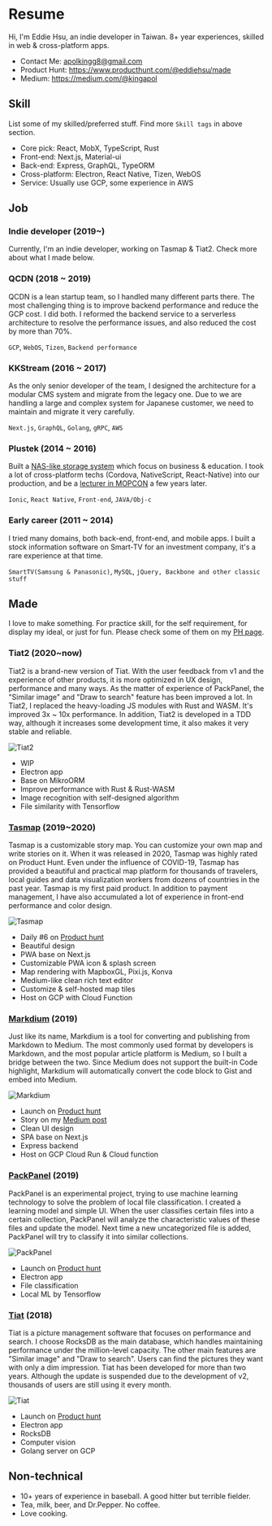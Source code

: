 # Resume

Hi, I'm Eddie Hsu, an indie developer in Taiwan. 8+ year experiences, skilled in web & cross-platform apps.
* Contact Me: [apolkingg8@gmail.com](mailto:apolkingg8@gmail.com)
* Product Hunt: https://www.producthunt.com/@eddiehsu/made
* Medium: https://medium.com/@kingapol

## Skill
List some of my skilled/preferred stuff. Find more `Skill tags` in above section.
* Core pick: React, MobX, TypeScript, Rust
* Front-end: Next.js, Material-ui
* Back-end: Express, GraphQL, TypeORM
* Cross-platform: Electron, React Native, Tizen, WebOS
* Service: Usually use GCP, some experience in AWS


## Job

### Indie developer (2019~)
Currently, I'm an indie developer, working on Tasmap & Tiat2. Check more about what I made below.

### QCDN (2018 ~ 2019)
QCDN is a lean startup team, so I handled many different parts there. 
The most challenging thing is to improve backend performance and reduce the GCP cost. I did both. 
I reformed the backend service to a serverless architecture to resolve the performance issues, and also reduced the cost by more than 70%.

`GCP`, `WebOS`, `Tizen`, `Backend performance`

### KKStream (2016 ~ 2017)
As the only senior developer of the team, I designed the architecture for a modular CMS system and migrate from the legacy one.
Due to we are handling a large and complex system for Japanese customer, we need to maintain and migrate it very carefully.

`Next.js`, `GraphQL`, `Golang`, `gRPC`, `AWS`

### Plustek (2014 ~ 2016)
Built a [NAS-like storage system](https://plustek.com/tw/products/file-management-solution/edoc-series/index.php) which focus on business & education.
I took a lot of cross-platform techs (Cordova, NativeScript, React-Native) into our production, and be a [lecturer in MOPCON](http://mopcon.org/2018/speaker.php?id=9) a few years later.

`Ionic`, `React Native`, `Front-end`, `JAVA/Obj-c`

### Early career (2011 ~ 2014)
I tried many domains, both back-end, front-end, and mobile apps. 
I built a stock information software on Smart-TV for an investment company, it's a rare experience at that time.

`SmartTV(Samsung & Panasonic)`, `MySQL`, `jQuery, Backbone and other classic stuff`

## Made
I love to make something. For practice skill, for the self requirement, for display my ideal, or just for fun. Please check some of them on my [PH page](https://www.producthunt.com/@eddiehsu/made).

### Tiat2 (2020~now)
Tiat2 is a brand-new version of Tiat. With the user feedback from v1 and the experience of other products, it is more optimized in UX design, performance and many ways.
As the matter of experience of PackPanel, the "Similar image" and "Draw to search" feature has been improved a lot.
In Tiat2, I replaced the heavy-loading JS modules with Rust and WASM. It's improved 3x ~ 10x performance.
In addition, Tiat2 is developed in a TDD way, although it increases some development time, it also makes it very stable and reliable.

![Tiat2](assets/tiat2_demo_0.webp)

* WIP
* Electron app
* Base on MikroORM
* Improve performance with Rust & Rust-WASM
* Image recognition with self-designed algorithm
* File similarity with Tensorflow

### [Tasmap](https://tasmap.app) (2019~2020)
Tasmap is a customizable story map. You can customize your own map and write stories on it.
When it was released in 2020, Tasmap was highly rated on Product Hunt.
Even under the influence of COVID-19, Tasmap has provided a beautiful and practical map platform for thousands of travelers, local guides and data visualization workers from dozens of countries in the past year.
Tasmap is my first paid product. In addition to payment management, I have also accumulated a lot of experience in front-end performance and color design.

![Tasmap](assets/tasmap_demo_0.webp)

* Daily #6 on [Product hunt](https://www.producthunt.com/posts/tasmap)
* Beautiful design
* PWA base on Next.js
* Customizable PWA icon & splash screen
* Map rendering with MapboxGL, Pixi.js, Konva
* Medium-like clean rich text editor
* Customize & self-hosted map tiles
* Host on GCP with Cloud Function

### [Markdium](https://markdium.dev) (2019)
Just like its name, Markdium is a tool for converting and publishing from Markdown to Medium.
The most commonly used format by developers is Markdown, and the most popular article platform is Medium, so I built a bridge between the two.
Since Medium does not support the built-in Code highlight, Markdium will automatically convert the code block to Gist and embed into Medium.

![Markdium](assets/Markdium.webp)

* Launch on [Product hunt](https://www.producthunt.com/posts/markdium)
* Story on my [Medium post](https://medium.com/@kingapol/medium-in-markdown-without-pain-2785f50c092e)
* Clean UI design
* SPA base on Next.js
* Express backend
* Host on GCP Cloud Run & Cloud function

### [PackPanel](https://packpanel.island68.dev) (2019)
PackPanel is an experimental project, trying to use machine learning technology to solve the problem of local file classification.
I created a learning model and simple UI. When the user classifies certain files into a certain collection, PackPanel will analyze the characteristic values of these files and update the model.
Next time a new uncategorized file is added, PackPanel will try to classify it into similar collections.

![PackPanel](assets/PackPanelWeb.webp)

* Launch on [Product hunt](https://www.producthunt.com/posts/packpanel)
* Electron app
* File classification
* Local ML by Tensorflow

### [Tiat](https://tiat.app) (2018)
Tiat is a picture management software that focuses on performance and search. 
I choose RocksDB as the main database, which handles maintaining performance under the million-level capacity. 
The other main features are "Similar image" and "Draw to search". Users can find the pictures they want with only a dim impression.
Tiat has been developed for more than two years. Although the update is suspended due to the development of v2, thousands of users are still using it every month.

![Tiat](assets/TiatWeb.webp)

* Launch on [Product hunt](https://www.producthunt.com/posts/tiat)
* Electron app
* RocksDB
* Computer vision
* Golang server on GCP

## Non-technical
* 10+ years of experience in baseball. A good hitter but terrible fielder.
* Tea, milk, beer, and Dr.Pepper. No coffee.
* Love cooking.
